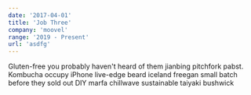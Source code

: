 ```yaml
---
date: '2017-04-01'
title: 'Job Three'
company: 'moovel'
range: '2019 - Present'
url: 'asdfg'
---
```


Gluten-free you probably haven't heard of them jianbing pitchfork pabst. Kombucha occupy iPhone live-edge beard iceland freegan small batch before they sold out DIY marfa chillwave sustainable taiyaki bushwick
